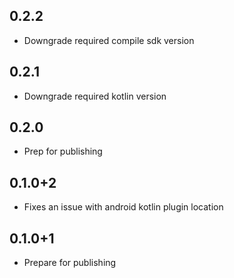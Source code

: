 ## 0.2.2 
- Downgrade required compile sdk version

## 0.2.1
- Downgrade required kotlin version

## 0.2.0
- Prep for publishing

## 0.1.0+2

* Fixes an issue with android kotlin plugin location

## 0.1.0+1

* Prepare for publishing
